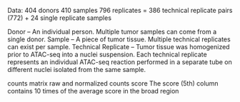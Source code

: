 Data:
404 donors
410 samples
796 replicates = 386 technical replicate pairs (772) + 24 single replicate samples 

Donor – An individual person. Multiple tumor samples can come from a single donor.
Sample – A piece of tumor tissue. Multiple technical replicates can exist per sample.
Technical Replicate – Tumor tissue was homogenized prior to ATAC-seq into a nuclei suspension. Each technical replicate represents an individual ATAC-seq reaction performed in a separate tube on different nuclei isolated from the same sample.

counts matrix
raw and normalized counts
score
The score (5th) column contains 10 times of the average score in the broad region


<!--stackedit_data:
eyJoaXN0b3J5IjpbLTE0ODI1NTY4MDQsMTIyNjkzNDEzMCwtMT
YxNTI3ODgwNCwtMTU5NjkxMTE1MSwxMTQxNjY3NDEwLDQ0Mjg0
NzA0MCwtMTg2MjU0NzUxNF19
-->
